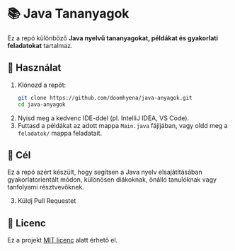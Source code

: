 # 📚 Java Tananyagok

Ez a repó különböző **Java nyelvű tananyagokat, példákat és gyakorlati feladatokat** tartalmaz.
## 🚀 Használat

1. Klónozd a repót:
   ```bash
   git clone https://github.com/doomhyena/java-anyagok.git
   cd java-anyagok
   ```
2. Nyisd meg a kedvenc IDE-ddel (pl. IntelliJ IDEA, VS Code).
3. Futtasd a példákat az adott mappa `Main.java` fájljában, vagy oldd meg a `feladatok/` mappa feladatait.

## 🎯 Cél

Ez a repó azért készült, hogy segítsen a Java nyelv elsajátításában gyakorlatorientált módon, különösen diákoknak, önálló tanulóknak vagy tanfolyami résztvevőknek.

3. Küldj Pull Requestet

## 📄 Licenc

Ez a projekt [MIT licenc](LICENSE) alatt érhető el.
